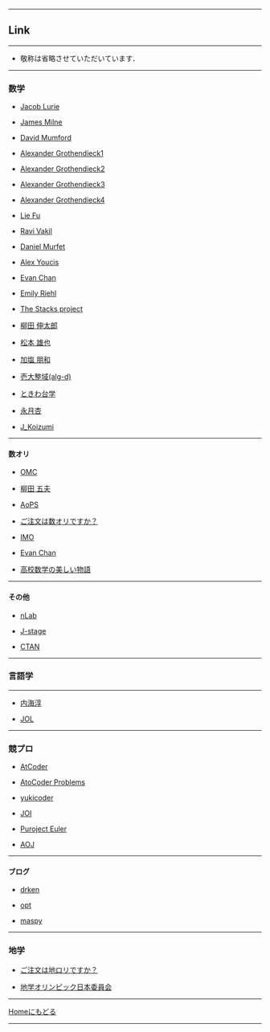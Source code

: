 <!-- Global site tag (gtag.js) - Google Analytics -->
<script async src="https://www.googletagmanager.com/gtag/js?id=UA-212193483-1"></script>
<script>
  window.dataLayer = window.dataLayer || [];
  function gtag(){dataLayer.push(arguments);}
  gtag('js', new Date());

  gtag('config', 'UA-212193483-1');
</script>

---

## Link

---

* 敬称は省略させていただいています．

---

### 数学


- [Jacob Lurie](https://www.math.ias.edu/~lurie/)<br />

- [James Milne](https://www.jmilne.org/index.html)<br />

- [David Mumford](https://www.dam.brown.edu/people/mumford/alg_geom/introAG.html)<br />

- [Alexander Grothendieck1](https://agrothendieck.github.io)<br />
  
- [Alexander Grothendieck2](https://webusers.imj-prg.fr/~leila.schneps/grothendieckcircle/pubtexts.php)<br />

- [Alexander Grothendieck3](https://projecteuclid.org/search?author=Alexander_Grothendieck)<br />

- [Alexander Grothendieck4](https://github.com/ryankeleti/ega)<br />

- [Lie Fu](https://www.math.ru.nl/~liefu/)<br />

- [Ravi Vakil](https://math.stanford.edu/~vakil/)<br />

- [Daniel Murfet](http://therisingsea.org/)<br />

- [Alex Youcis](https://ayoucis.wordpress.com/)<br />

- [Evan Chan](https://web.evanchen.cc/olympiad.html)

- [Emily Riehl](https://math.jhu.edu/~eriehl/)<br />

- [The Stacks project](https://stacks.math.columbia.edu/browse)<br />

- [柳田 伸太郎](https://www.math.nagoya-u.ac.jp/~yanagida/2018WA.html)<br />

- [松本 雄也](http://yuyamatsumoto.com/index_j.html)<br />

- [加塩 朋和](https://www.rs.tus.ac.jp/a25594/)<br />

- [壱大整域(alg-d)](http://alg-d.com/)<br />

- [ときわ台学](http://www.f-denshi.com/000TokiwaJPN/01daisu/000daisu.html)<br />

- [永月杏](https://www.all-for-nothing.com/about)<br />

- [J_Koizumi](https://asuka-math.amebaownd.com/)<br />

---

#### 数オリ

- [OMC](http://onlinemathcontest.com/)<br />

- [柳田 五夫](http://izumi-math.jp/I_Yanagita/I_Yanagita.html)<br />

- [AoPS](https://artofproblemsolving.com/community/c13_contests)<br />

- [ご注文は数オリですか？](https://gochisuu.netlify.app/)<br />

- [IMO](https://www.imo-official.org/)<br />

- [Evan Chan](https://web.evanchen.cc/olympiad.html)

- [高校数学の美しい物語](https://mathtrain.jp/)<br />

---

#### その他

- [nLab](https://ncatlab.org/nlab/show/HomePage)<br />

- [J-stage](https://www.jstage.jst.go.jp/browse/sugaku/list/-char/ja)<br />

- [CTAN](https://www.ctan.org/)<br />

---

### 言語学

---

- [内海淳](http://culture.cc.hirosaki-u.ac.jp/english/utsumi/)<br />

- [JOL](https://iolingjapan.org/)<br />


---

### 競プロ

- [AtCoder](https://atcoder.jp/?lang=ja)<br />

- [AtoCoder Problems](https://kenkoooo.com/atcoder/#/table/)<br />

- [yukicoder](https://yukicoder.me/)<br />

- [JOI](https://www.ioi-jp.org/)<br />

- [Puroject Euler](https://projecteuler.net/archives)<br />

- [AOJ](https://onlinejudge.u-aizu.ac.jp/home)<br />

---

#### ブログ

- [drken](https://drken1215.hatenablog.com/)<br />

- [opt](https://opt-cp.com/)<br />

- [maspy](https://maspypy.com/)<br />

---

### 地学

- [ご注文は地ロリですか？](https://sites.google.com/view/gochirori/index)<br />

- [地学オリンピック日本委員会](https://jeso.jp/index.html)

---

[Homeにもどる](https://koutya0akari.github.io/)

---